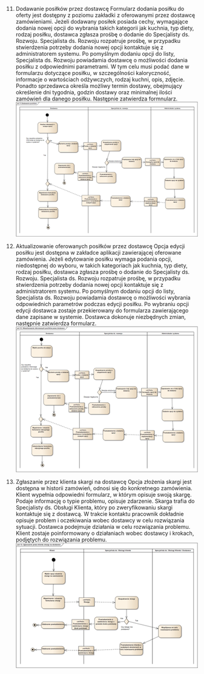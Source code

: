 11. Dodawanie posiłków przez dostawcę
Formularz dodania posiłku do oferty jest dostępny z poziomu zakładki z oferowanymi przez dostawcę zamówieniami. Jeżeli dodawany posiłek posiada cechy, wymagające dodania nowej opcji do wybrania takich kategorii jak kuchnia, typ diety, rodzaj posiłku, dostawca zgłasza prośbę o dodanie do Specjalisty ds. Rozwoju. Specjalista ds. Rozwoju rozpatruje prośbę, w przypadku stwierdzenia potrzeby dodania nowej opcji kontaktuje się z administratorem systemu. Po pomyślnym dodaniu opcji do listy, Specjalista ds. Rozwoju powiadamia dostawcę o możliwości dodania posiłku z odpowiednimi parametrami. W tym celu musi podać dane w formularzu dotyczące posiłku, w szczególności kaloryczność, informacje o wartościach odżywczych, rodzaj kuchni, opis, zdjęcie. Ponadto sprzedawca określa możliwy termin dostawy, obejmujący określenie dni tygodnia, godzin dostawy oraz minimalnej ilości zamówień dla danego posiłku. Następnie zatwierdza formnularz.
![Model procesu 11. Dodawanie posiłków przez dostawcę](./images/Dodawanie_posiłków_przez_dostawcę.png)

12. Aktualizowanie oferowanych posiłków przez dostawcę
Opcja edycji posiłku jest dostępna w zakładce aplikacji zawierającej oferowane zamówienia. Jeżeli edytowanie posiłku wymaga podania opcji, niedostępnej do wyboru, w takich kategoriach jak kuchnia, typ diety, rodzaj posiłku, dostawca zgłasza prośbę o dodanie do Specjalisty ds. Rozwoju. Specjalista ds. Rozwoju rozpatruje prośbę, w przypadku stwierdzenia potrzeby dodania nowej opcji kontaktuje się z administratorem systemu. Po pomyślnym dodaniu opcji do listy, Specjalista ds. Rozwoju powiadamia dostawcę o możliwości wybrania odpowiednich parametrów podczas edycji posiłku. Po wybraniu opcji edycji dostawca zostaje przekierowany do formularza zawierającego dane zapisane w systemie. Dostawca dokonuje niezbędnych zmian, następnie zatwierdza formularz.
![Model procesu 12. Aktualizowanie oferowanych posiłków przez dostawcę](./images/Aktualizowanie_oferowanych_posiłków_przez_dostawcę.png)

13. Zgłaszanie przez klienta skargi na dostawcę
Opcja złożenia skargi jest dostępna w historii zamówień, odnosi się do konkretnego zamówienia. Klient wypełnia odpowiedni formularz, w którym opisuje swoją skargę. Podaje informację o typie problemu, opisuje zdarzenie. Skarga trafia do Specjalisty ds. Obsługi Klienta, który po zweryfikowaniu skargi kontaktuje się z dostawcą. W trakcie kontaktu pracownik dokładnie opisuje problem i oczekiwania wobec dostawcy w celu rozwiązania sytuacji. Dostawca podejmuje działania w celu rozwiązania problemu. Klient zostaje poinformowany o działaniach wobec dostawcy i krokach, podjętych do rozwiązania problemu.
![Model procesu 13. Zgłaszanie przez klienta skargi na dostawcę](./images/Zgłaszanie_przez_klienta_skargi_na_dostawcę.png)
